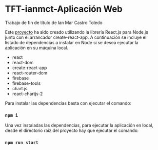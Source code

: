 # TFT-ianmct-Aplicación Web
Trabajo de fin de título de Ian Mar Castro Toledo

Este [proyecto](https://coinmo-8a9cd.web.app/signin) ha sido creado utilizando la librería React.js para Node.js junto con el arrancador create-react-app. A continuación se incluye el listado de dependencias a instalar en Node si se desea ejecutar la aplicación en su máquina local.

- react
- react-dom
- create-react-app
- react-router-dom
- firebase
- firebase-tools
- chart.js
- react-chartjs-2

Para instalar las dependencias basta con ejecutar el comando:

### `npm i`

Una vez instaladas las dependencias, para ejecutar la aplicación en local, desde el directorio raiz del proyecto hay que ejecutar el comando:

### `npm run start`

